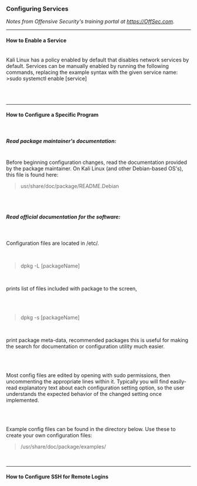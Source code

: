 ### Configuring Services

*Notes from Offensive Security's training portal at https://OffSec.com.*


-------


#### How to Enable a Service
</br>
Kali Linux has a policy enabled by default that disables network services by default. Services can be manually enabled by running the following commands, replacing the example syntax with the given service name:
</br>
>sudo systemctl enable [service]

</br></br>

----

#### How to Configure a Specific Program
</br>

##### Read package maintainer's documentation:
</br>
Before beginning configuration changes, read the documentation provided by the package maintainer.  On Kali Linux (and other Debian-based OS's), this file is found here:
</br>

>usr/share/doc/package/README.Debian

</br></br>

##### Read official documentation for the software:
</br>

Configuration files are located in /etc/.

</br>

>dpkg -L [packageName]

</br>

prints list of files included with package to the screen,

</br></br>

>dpkg -s [packageName]

</br>

print package meta-data, recommended packages
this is useful for making the search for documentation or configuration utility much easier.

</br></br>


Most config files are edited by opening with sudo permissions, then uncommenting the appropriate lines within it.  Typically you will find easily-read explanatory text about each configuration setting option, so the user understands the expected behavior of the changed setting once implemented.


</br></br>

Example config files can be found in the directory below.  Use these to create your own configuration files:
</br>

>/usr/share/doc/package/examples/

</br>

-------


#### How to Configure SSH for Remote Logins




